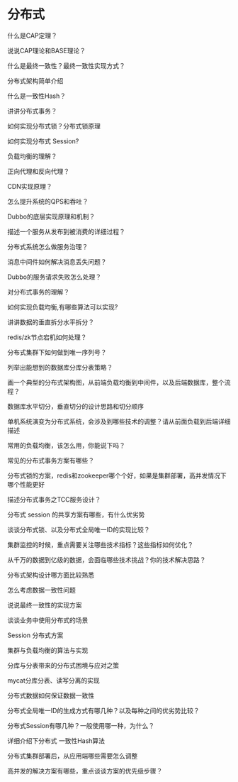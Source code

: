 # 分布式


什么是CAP定理？

说说CAP理论和BASE理论？

什么是最终一致性？最终一致性实现方式？

分布式架构简单介绍

什么是一致性Hash？

讲讲分布式事务？

如何实现分布式锁？分布式锁原理

如何实现分布式 Session?

负载均衡的理解？

正向代理和反向代理？

CDN实现原理？

怎么提升系统的QPS和吞吐？

Dubbo的底层实现原理和机制？

描述一个服务从发布到被消费的详细过程？

分布式系统怎么做服务治理？

消息中间件如何解决消息丢失问题？

Dubbo的服务请求失败怎么处理？

对分布式事务的理解？

如何实现负载均衡,有哪些算法可以实现?

讲讲数据的垂直拆分水平拆分？


redis/zk节点宕机如何处理？

分布式集群下如何做到唯一序列号？

列举出能想到的数据库分库分表策略？

画一个典型的分布式架构图，从前端负载均衡到中间件，以及后端数据库，整个流程？

数据库水平切分，垂直切分的设计思路和切分顺序

单机系统演变为分布式系统，会涉及到哪些技术的调整？请从前面负载到后端详细描述

常用的负载均衡，该怎么用，你能说下吗？

常见的分布式事务方案有哪些？

分布式锁的方案，redis和zookeeper哪个个好，如果是集群部署，高并发情况下哪个性能更好

描述分布式事务之TCC服务设计？

分布式 session 的共享方案有哪些，有什么优劣势

谈谈分布式锁、以及分布式全局唯一ID的实现比较？

集群监控的时候，重点需要关注哪些技术指标？这些指标如何优化？

从千万的数据到亿级的数据，会面临哪些技术挑战？你的技术解决思路？

分布式架构设计哪方面比较熟悉

怎么考虑数据一致性问题

说说最终一致性的实现方案

谈谈业务中使用分布式的场景

Session 分布式方案

集群与负载均衡的算法与实现

分库与分表带来的分布式困境与应对之策

mycat分库分表、读写分离的实现

分布式数据如何保证数据一致性

分布式全局唯一ID的生成方式有哪几种？以及每种之间的优劣势比较？

分布式Session有哪几种？一般使用哪一种，为什么？

详细介绍下分布式 一致性Hash算法

分布式集群部署后，从应用端哪些需要怎么调整

高并发的解决方案有哪些，重点谈谈方案的优先级步骤？




